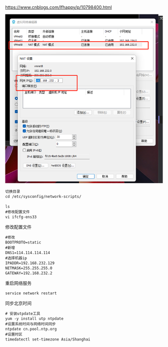 https://www.cnblogs.com/lfhappy/p/10798400.html

![image-20220716205053279](https://raw.githubusercontent.com/CNRF/noteImage/main/image/image-20220716205053279.png)

```shell
切换目录
cd /etc/sysconfig/network-scripts/

ls
#修改配置文件
vi ifcfg-ens33 
```

修改配置文件

```shell
#修改
BOOTPROTO=static
#新增
DNS1=114.114.114.114
#选择机器ip
IPADDR=192.168.232.129
NETMASK=255.255.255.0
GATEWAY=192.168.232.2
```

重启网络服务

```shell
service network restart
```

同步北京时间

```shell
# 安装utpdate工具
yum -y install utp ntpdate
#设置系统时间与网络时间同步
ntpdate cn.pool.ntp.org
#设置时区
timedatectl set-timezone Asia/Shanghai
```

